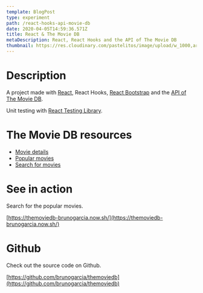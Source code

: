```yaml
---
template: BlogPost
type: experiment
path: /react-hooks-api-movie-db
date: 2020-04-05T14:59:36.571Z
title: React & The Movie DB
metaDescription: React, React Hooks and the API of The Movie DB
thumbnail: https://res.cloudinary.com/pastelitos/image/upload/w_1000,ar_16:9,c_fill,g_auto,e_sharpen/v1607767810/bruno/react-movie-db_sevbxh.png
---
```

# Description

A project made with [React](https://reactjs.org), React Hooks, [React Bootstrap](https://react-bootstrap.github.io/) and the [API of The Movie DB](https://www.themoviedb.org/documentation/api).

Unit testing with [React Testing Library](https://testing-library.com/docs/react-testing-library/intro).

# The Movie DB resources

* [Movie details](https://developers.themoviedb.org/3/movies/get-movie-details)
* [Popular movies](https://developers.themoviedb.org/3/movies/get-popular-movies)
* [Search for movies](https://developers.themoviedb.org/3/search/search-movies)

# See in action

Search for the popular movies.

[https://themoviedb-brunogarcia.now.sh/](https://themoviedb-brunogarcia.now.sh/)

# Github

Check out the source code on Github.

[https://github.com/brunogarcia/themoviedb](https://github.com/brunogarcia/themoviedb)
